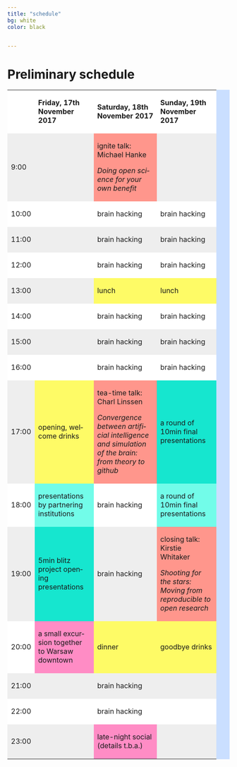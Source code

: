 ```yaml
---
title: "schedule"
bg: white
color: black	


---
```


# Preliminary schedule



<table width="421" cellspacing="0" cellpadding="4" bgcolor="#cadfff">
<tbody>
<tr>
<td bgcolor="#ffffff" width="24" height="12">&nbsp;</td>
<td bgcolor="#ffffff" width="118">
<p lang="en-US"><span lang="en-US"><strong>Friday, 17th November 2017</strong></span></p>
</td>
<td bgcolor="#ffffff" width="127">
<p lang="en-US"><span lang="en-US"><strong>Saturday, 18th November 2017</strong></span></p>
</td>
<td bgcolor="#ffffff" width="119">
<p lang="en-US"><span lang="en-US"><strong>Sunday, 19th November 2017</strong></span></p>
</td>
</tr>
<tr>
<td bgcolor="#eeeeee" width="24" height="24">
<p lang="en-US">9:00</p>
</td>
<td bgcolor="#eeeeee" width="118">&nbsp;</td>
<td bgcolor="#ff968c" width="127">
<p lang="en-US"><span lang="en-US">ignite talk: Michael Hanke</span></p>
<p lang="en-US"><span lang="en-US"><em>Doing open science for your own benefit</em></span></p>
</td>
<td bgcolor="#eeeeee" width="119">&nbsp;</td>
</tr>
<tr>
<td bgcolor="#ffffff" width="24" height="5">
<p lang="en-US">10:00</p>
</td>
<td bgcolor="#ffffff" width="118">&nbsp;</td>
<td bgcolor="#ffffff" width="127">
<p lang="en-US"><span lang="en-US">brain hacking</span></p>
</td>
<td bgcolor="#ffffff" width="119">
<p lang="en-US"><span lang="en-US">brain hacking</span></p>
</td>
</tr>
<tr>
<td bgcolor="#eeeeee" width="24" height="5">
<p lang="en-US">11:00</p>
</td>
<td bgcolor="#eeeeee" width="118">&nbsp;</td>
<td bgcolor="#eeeeee" width="127">
<p lang="en-US"><span lang="en-US">brain hacking</span></p>
</td>
<td bgcolor="#eeeeee" width="119">
<p lang="en-US"><span lang="en-US">brain hacking</span></p>
</td>
</tr>
<tr>
<td bgcolor="#ffffff" width="24" height="5">
<p lang="en-US">12:00</p>
</td>
<td bgcolor="#ffffff" width="118">&nbsp;</td>
<td bgcolor="#ffffff" width="127">
<p lang="en-US"><span lang="en-US">brain hacking</span></p>
</td>
<td bgcolor="#ffffff" width="119">
<p lang="en-US"><span lang="en-US">brain hacking</span></p>
</td>
</tr>
<tr>
<td bgcolor="#eeeeee" width="24" height="5">
<p lang="en-US">13:00</p>
</td>
<td bgcolor="#eeeeee" width="118">&nbsp;</td>
<td bgcolor="#fefb66" width="127">
<p lang="en-US"><span lang="en-US">lunch</span></p>
</td>
<td bgcolor="#fefb66" width="119">
<p lang="en-US"><span lang="en-US">lunch</span></p>
</td>
</tr>
<tr>
<td bgcolor="#ffffff" width="24" height="5">
<p lang="en-US">14:00</p>
</td>
<td bgcolor="#ffffff" width="118">&nbsp;</td>
<td bgcolor="#ffffff" width="127">
<p lang="en-US"><span lang="en-US">brain hacking</span></p>
</td>
<td bgcolor="#ffffff" width="119">
<p lang="en-US"><span lang="en-US">brain hacking</span></p>
</td>
</tr>
<tr>
<td bgcolor="#eeeeee" width="24" height="5">
<p lang="en-US">15:00</p>
</td>
<td bgcolor="#eeeeee" width="118">&nbsp;</td>
<td bgcolor="#eeeeee" width="127">
<p lang="en-US"><span lang="en-US">brain hacking</span></p>
</td>
<td bgcolor="#eeeeee" width="119">
<p lang="en-US"><span lang="en-US">brain hacking</span></p>
</td>
</tr>
<tr>
<td bgcolor="#ffffff" width="24" height="5">
<p lang="en-US">16:00</p>
</td>
<td bgcolor="#ffffff" width="118">&nbsp;</td>
<td bgcolor="#ffffff" width="127">
<p lang="en-US"><span lang="en-US">brain hacking</span></p>
</td>
<td bgcolor="#ffffff" width="119">
<p lang="en-US"><span lang="en-US">brain hacking</span></p>
</td>
</tr>
<tr>
<td bgcolor="#eeeeee" width="24" height="38">
<p lang="en-US">17:00</p>
</td>
<td bgcolor="#fefb66" width="118">
<p lang="en-US"><span lang="en-US">opening, welcome drinks</span></p>
</td>
<td bgcolor="#ff968c" width="127">
<p lang="en-US"><span lang="en-US">tea-time talk: Charl Linssen</span></p>
<p><span lang="en-US"><em>Convergence between artificial intelligence and simulation of the brain: from theory to github</em></span></p>
</td>
<td bgcolor="#16e6cf" width="119">
<p lang="en-US"><span lang="en-US">a round of 10min final presentations</span></p>
</td>
</tr>
<tr>
<td bgcolor="#ffffff" width="24" height="13">
<p lang="en-US">18:00</p>
</td>
<td bgcolor="#72fce9" width="118">
<p lang="en-US"><span lang="en-US">presentations by partnering institutions</span></p>
</td>
<td bgcolor="#ffffff" width="127">
<p lang="en-US"><span lang="en-US">brain hacking</span></p>
</td>
<td bgcolor="#72fce9" width="119">
<p lang="en-US"><span lang="en-US">a round of 10min final presentations</span></p>
</td>
</tr>
<tr>
<td bgcolor="#eeeeee" width="24" height="38">
<p lang="en-US">19:00</p>
</td>
<td bgcolor="#16e6cf" width="118">
<p lang="en-US"><span lang="en-US">5min blitz project opening presentations</span></p>
</td>
<td bgcolor="#eeeeee" width="127">
<p lang="en-US"><span lang="en-US">brain hacking</span></p>
</td>
<td bgcolor="#ff968c" width="119">
<p lang="en-US"><span lang="en-US">closing talk: Kirstie Whitaker</span></p>
<p><span lang="en-US"><em>Shooting for the stars: Moving from reproducible to open research</em></span></p>
</td>
</tr>
<tr>
<td bgcolor="#ffffff" width="24" height="13">
<p lang="en-US">20:00</p>
</td>
<td bgcolor="#ff8cc5" width="118">
<p lang="en-US"><span lang="en-US">a small excursion together to Warsaw downtown</span></p>
</td>
<td bgcolor="#fefb66" width="127">
<p lang="en-US"><span lang="en-US">dinner</span></p>
</td>
<td bgcolor="#fefb66" width="119">
<p lang="en-US"><span lang="en-US">goodbye drinks</span></p>
</td>
</tr>
<tr>
<td bgcolor="#eeeeee" width="24" height="5">
<p lang="en-US">21:00</p>
</td>
<td bgcolor="#eeeeee" width="118">&nbsp;</td>
<td bgcolor="#eeeeee" width="127">
<p lang="en-US"><span lang="en-US">brain hacking</span></p>
</td>
<td bgcolor="#eeeeee" width="119">&nbsp;</td>
</tr>
<tr>
<td bgcolor="#ffffff" width="24" height="5">
<p lang="en-US">22:00</p>
</td>
<td bgcolor="#ffffff" width="118">&nbsp;</td>
<td bgcolor="#ffffff" width="127">
<p lang="en-US"><span lang="en-US">brain hacking</span></p>
</td>
<td bgcolor="#ffffff" width="119">&nbsp;</td>
</tr>
<tr>
<td bgcolor="#eeeeee" width="24" height="4">
<p lang="en-US">23:00</p>
</td>
<td bgcolor="#eeeeee" width="118">&nbsp;</td>
<td bgcolor="#ff8cc5" width="127">
<p lang="en-US"><span lang="en-US">late-night social (details t.b.a.)</span></p>
</td>
<td bgcolor="#eeeeee" width="119">&nbsp;</td>
</tr>
</tbody>
</table>	
